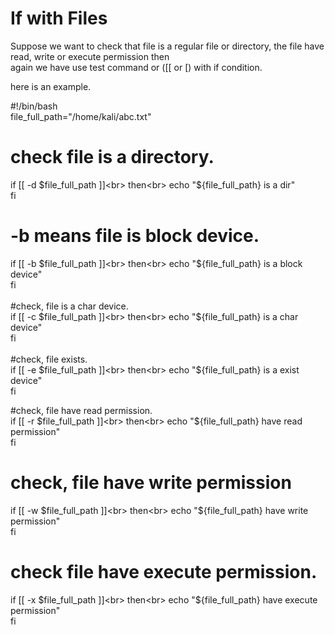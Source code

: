 <h1>If with Files</h1>
<p>
Suppose we want to check that file is a regular file or directory, the file have read, write or execute permission then<br> again we have use test command or ([[ or [) with if condition.<br>

here is an example.<br>


#!/bin/bash<br>
file_full_path="/home/kali/abc.txt"<br>

# check file is a directory.<br>
if [[ -d $file_full_path ]]<br>
then<br>
   echo  "${file_full_path} is a dir"<br>
fi<br>

# -b means file is block device.<br>
if [[ -b $file_full_path ]]<br>
then<br>
   echo  "${file_full_path} is a block device"<br>
fi<br>
<br>
#check, file is a char device.<br>
if [[ -c $file_full_path ]]<br>
then<br>
   echo  "${file_full_path} is a char device"<br>
fi<br>
<br>
#check, file exists.<br>
if [[ -e $file_full_path ]]<br>
then<br>
   echo  "${file_full_path} is a exist device"<br>
fi<br>

#check, file have read permission.<br>
if [[ -r $file_full_path ]]<br>
then<br>
   echo  "${file_full_path} have read permission"<br>
fi<br>

# check, file have write permission<br>
if [[ -w $file_full_path ]]<br>
then<br>
   echo  "${file_full_path} have write permission"<br>
fi<br>
# check file have execute permission.<br>
if [[ -x $file_full_path ]]<br>
then<br>
   echo  "${file_full_path} have execute permission"<br>
fi<br>
<br>
</p>